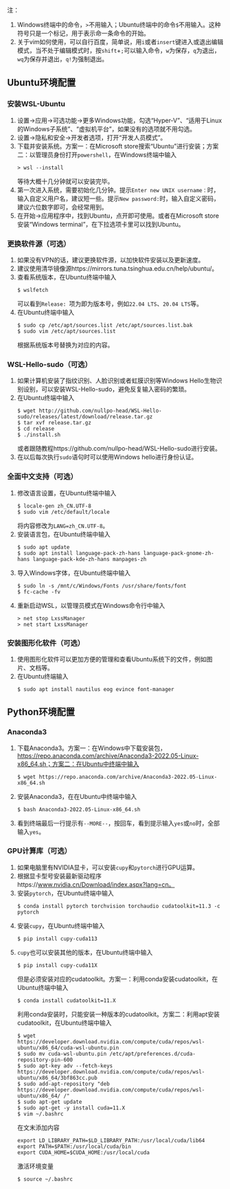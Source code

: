 注：
1. Windows终端中的命令，`>`不用输入；Ubuntu终端中的命令`$`不用输入。这种符号只是一个标记，用于表示命一条命令的开始。
2. 关于vim如何使用，可以自行百度，简单说，用`i`或者`insert`键进入或退出编辑模式，当不处于编辑模式时，按`shift`+`;`可以输入命令，`w`为保存，`q`为退出，`wq`为保存并退出，`q!`为强制退出。

## Ubuntu环境配置

### 安装WSL-Ubuntu

1. 设置->应用->可选功能->更多Windows功能，勾选“Hyper-V”、“适用于Linux的Windows子系统”、“虚拟机平台”，如果没有的选项就不用勾选。
2. 设置->隐私和安全->开发者选项，打开“开发人员模式”。
3. 下载并安装系统。方案一：在Microsoft store搜索“Ubuntu”进行安装；方案二：以管理员身份打开`powershell`，在Windows终端中输入
   ```
   > wsl --install
   ```
   等待大概十几分钟就可以安装完毕。
4. 第一次进入系统，需要初始化几分钟。提示`Enter new UNIX username：`时，输入自定义用户名，建议短一些。提示`New password:`时，输入自定义密码，建议六位数字即可，会经常用到。
5. 在开始->应用程序中，找到Ubuntu，点开即可使用。或者在Microsoft store安装“Windows terminal”，在下拉选项卡里可以找到Ubuntu。

### 更换软件源（可选）

1. 如果没有VPN的话，建议更换软件源，以加快软件安装以及更新速度。
2. 建议使用清华镜像源https://mirrors.tuna.tsinghua.edu.cn/help/ubuntu/。
3. 查看系统版本，在Ubuntu终端中输入
   ```
   $ wslfetch
   ```
   可以看到`Release: `项为即为版本号，例如`22.04 LTS`、`20.04 LTS`等。
4. 在Ubuntu终端中输入
   ```
   $ sudo cp /etc/apt/sources.list /etc/apt/sources.list.bak
   $ sudo vim /etc/apt/sources.list
   ```
   根据系统版本号替换为对应的内容。

### WSL-Hello-sudo（可选）

1. 如果计算机安装了指纹识别、人脸识别或者虹膜识别等Windows Hello生物识别设别，可以安装WSL-Hello-sudo，避免反复输入密码的繁琐。
2. 在Ubuntu终端中输入
   ```
   $ wget http://github.com/nullpo-head/WSL-Hello-sudo/releases/latest/download/release.tar.gz
   $ tar xvf release.tar.gz
   $ cd release
   $ ./install.sh
   ```
   或者跟随教程https://github.com/nullpo-head/WSL-Hello-sudo进行安装。
3. 在以后每次执行`sudo`语句时可以使用Windows hello进行身份认证。

### 全面中文支持（可选）

1. 修改语言设置，在Ubuntu终端中输入
   ```
   $ locale-gen zh_CN.UTF-8
   $ sudo vim /etc/default/locale
   ```
   将内容修改为`LANG=zh_CN.UTF-8`。
2. 安装语言包，在Ubuntu终端中输入
   ```
   $ sudo apt update
   $ sudo apt install language-pack-zh-hans language-pack-gnome-zh-hans language-pack-kde-zh-hans manpages-zh
   ```
3. 导入Windows字体，在Ubuntu终端中输入
   ```
   $ sudo ln -s /mnt/c/Windows/Fonts /usr/share/fonts/font
   $ fc-cache -fv
   ```
4. 重新启动WSL，以管理员模式在Windows命令行中输入
   ```
   > net stop LxssManager
   > net start LxssManager
   ```

### 安装图形化软件（可选）

1. 使用图形化软件可以更加方便的管理和查看Ubuntu系统下的文件，例如图片、文档等。
2. 在Ubuntu终端输入
   ```
   $ sudo apt install nautilus eog evince font-manager
   ```

## Python环境配置

### Anaconda3

1. 下载Anaconda3。方案一：在Windows中下载安装包，https://repo.anaconda.com/archive/Anaconda3-2022.05-Linux-x86_64.sh；方案二：在Ubuntu中终端中输入
   ```
   $ wget https://repo.anaconda.com/archive/Anaconda3-2022.05-Linux-x86_64.sh
   ```
2. 安装Anaconda3，在在Ubuntu中终端中输入
   ```
   $ bash Anaconda3-2022.05-Linux-x86_64.sh
   ```
3. 看到终端最后一行提示有`--MORE--`，按回车，看到提示输入`yes`或`no`时，全部输入`yes`。

### GPU计算库（可选）
1. 如果电脑里有NVIDIA显卡，可以安装`cupy`和`pytorch`进行GPU运算。
2. 根据显卡型号安装最新驱动程序https://www.nvidia.cn/Download/index.aspx?lang=cn。
3. 安装`pytorch`，在Ubuntu终端中输入
   ```
   $ conda install pytorch torchvision torchaudio cudatoolkit=11.3 -c pytorch
   ```
4. 安装`cupy`，在Ubuntu终端中输入
   ```
   $ pip install cupy-cuda113
   ```
5. `cupy`也可以安装其他的版本，在Ubuntu终端中输入
   ```
   $ pip install cupy-cuda11X
   ```
   但是必须安装对应的cudatoolkit。方案一：利用conda安装cudatoolkit，在Ubuntu终端中输入
   ```
   $ conda install cudatoolkit=11.X
   ```
   利用conda安装时，只能安装一种版本的cudatoolkit。方案二：利用apt安装cudatoolkit，在Ubuntu终端中输入
   ```
   $ wget https://developer.download.nvidia.com/compute/cuda/repos/wsl-ubuntu/x86_64/cuda-wsl-ubuntu.pin
   $ sudo mv cuda-wsl-ubuntu.pin /etc/apt/preferences.d/cuda-repository-pin-600
   $ sudo apt-key adv --fetch-keys https://developer.download.nvidia.com/compute/cuda/repos/wsl-ubuntu/x86_64/3bf863cc.pub
   $ sudo add-apt-repository "deb https://developer.download.nvidia.com/compute/cuda/repos/wsl-ubuntu/x86_64/ /"
   $ sudo apt-get update
   $ sudo apt-get -y install cuda=11.X
   $ vim ~/.bashrc
   ```
   在文末添加内容
   ```
   export LD_LIBRARY_PATH=$LD_LIBRARY_PATH:/usr/local/cuda/lib64
   export PATH=$PATH:/usr/local/cuda/bin
   export CUDA_HOME=$CUDA_HOME:/usr/local/cuda
   ```
   激活环境变量
   ```
   $ source ~/.bashrc
   ```
